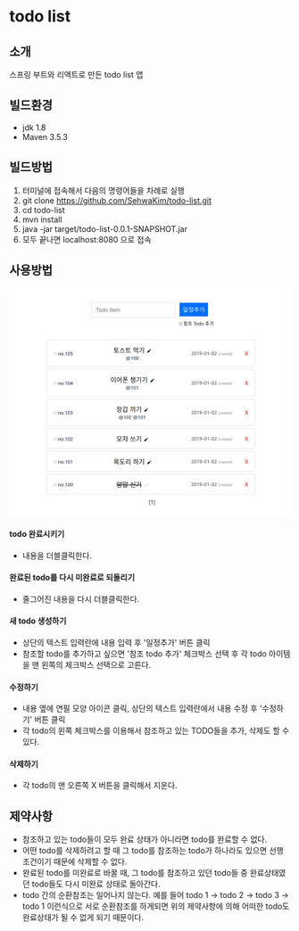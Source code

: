 # todo list
## 소개
스프링 부트와 리액트로 만든 todo list 앱
## 빌드환경
- jdk 1.8
- Maven 3.5.3
## 빌드방법
1. 터미널에 접속해서 다음의 명령어들을 차례로 실행
2. git clone https://github.com/SehwaKim/todo-list.git
3. cd todo-list
4. mvn install
5. java -jar target/todo-list-0.0.1-SNAPSHOT.jar
6. 모두 끝나면 localhost:8080 으로 접속
## 사용방법
![main](./screenshot.png)
#### todo 완료시키기
- 내용을 더블클릭한다.
#### 완료된 todo를 다시 미완료로 되돌리기
- 줄그어진 내용을 다시 더블클릭한다.
#### 새 todo 생성하기
- 상단의 텍스트 입력란에 내용 입력 후 '일정추가' 버튼 클릭
- 참조할 todo를 추가하고 싶으면 '참조 todo 추가' 체크박스 선택 후 각 todo 아이템을 맨 왼쪽의 체크박스 선택으로 고른다.
#### 수정하기
- 내용 옆에 연필 모양 아이콘 클릭, 상단의 텍스트 입력란에서 내용 수정 후 '수정하기' 버튼 클릭
- 각 todo의 왼쪽 체크박스를 이용해서 참조하고 있는 TODO들을 추가, 삭제도 할 수 있다.
#### 삭제하기
- 각 todo의 맨 오른쪽 X 버튼을 클릭해서 지운다.
## 제약사항
- 참조하고 있는 todo들이 모두 완료 상태가 아니라면 todo를 완료할 수 없다.
- 어떤 todo를 삭제하려고 할 때 그 todo를 참조하는 todo가 하나라도 있으면 선행조건이기 때문에 삭제할 수 없다.
- 완료된 todo를 미완료로 바꿀 때, 그 todo를 참조하고 있던 todo들 중 완료상태였던 todo들도 다시 미완료 상태로 돌아간다.
- todo 간의 순환참조는 일어나지 않는다. 예를 들어 todo 1 -> todo 2 -> todo 3 -> todo 1 이런식으로 서로 순환참조를 하게되면 위의 제약사항에 의해 어떠한 todo도 완료상태가 될 수 없게 되기 때문이다.